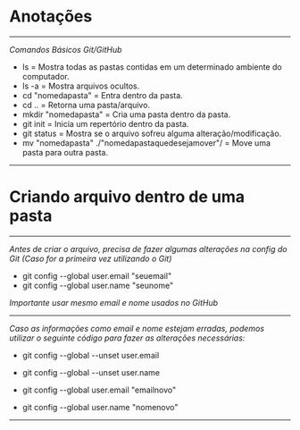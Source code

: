 # Anotações
___________________________________________________________________________________

*Comandos Básicos Git/GitHub*

* ls = Mostra todas as pastas contidas em um determinado ambiente do computador.
* ls -a = Mostra arquivos ocultos.
* cd "nomedapasta" = Entra dentro da pasta.
* cd .. = Retorna uma pasta/arquivo.
* mkdir "nomedapasta" = Cria uma pasta dentro da pasta.
* git init = Inicia um repertório dentro da pasta.
* git status = Mostra se o arquivo sofreu alguma alteração/modificação.
* mv "nomedapasta" ./"nomedapastaquedesejamover"/ = Move uma pasta para outra pasta.
___________________________________________________________________________________

# Criando arquivo dentro de uma pasta
___________________________________________________________________________________

*Antes de criar o arquivo, precisa de fazer algumas alterações na config do Git (Caso for a primeira vez utilizando o Git)*

* git config --global user.email "seuemail"
* git config --global user.name "seunome"

*Importante usar mesmo email e nome usados no GitHub*

___________________________________________________________________________________

 *Caso as informações como email e nome estejam erradas, podemos utilizar o seguinte código para fazer as alterações necessárias:*
 
 * git config --global --unset user.email
 * git config --global --unset user.name

* git config --global user.email "emailnovo"
* git config --global user.name "nomenovo"

___________________________________________________________________________________
